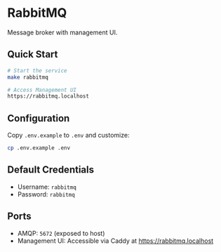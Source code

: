 # RabbitMQ

Message broker with management UI.

## Quick Start

```bash
# Start the service
make rabbitmq

# Access Management UI
https://rabbitmq.localhost
```

## Configuration

Copy `.env.example` to `.env` and customize:

```bash
cp .env.example .env
```

## Default Credentials

* Username: `rabbitmq`
* Password: `rabbitmq`

## Ports

* AMQP: `5672` (exposed to host)
* Management UI: Accessible via Caddy at <https://rabbitmq.localhost>
